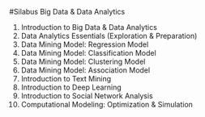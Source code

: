 #Silabus Big Data & Data Analytics

1. Introduction to Big Data & Data Analytics
2. Data Analytics Essentials (Exploration & Preparation)
3. Data Mining Model: Regression Model
4. Data Mining Model: Classification Model
5. Data Mining Model: Clustering Model
6. Data Mining Model: Association Model
7. Introduction to Text Mining
8. Introduction to Deep Learning
9. Introduction to Social Network Analysis
10. Computational Modeling: Optimization & Simulation


